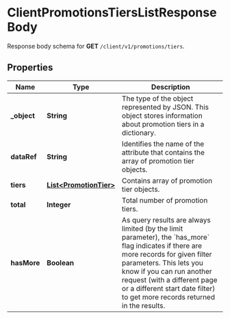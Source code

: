 

# ClientPromotionsTiersListResponseBody

Response body schema for **GET** `/client/v1/promotions/tiers`.

## Properties

| Name | Type | Description |
|------------ | ------------- | ------------- |
|**_object** | **String** | The type of the object represented by JSON. This object stores information about promotion tiers in a dictionary. |
|**dataRef** | **String** | Identifies the name of the attribute that contains the array of promotion tier objects. |
|**tiers** | [**List&lt;PromotionTier&gt;**](PromotionTier.md) | Contains array of promotion tier objects. |
|**total** | **Integer** | Total number of promotion tiers. |
|**hasMore** | **Boolean** | As query results are always limited (by the limit parameter), the &#x60;has_more&#x60; flag indicates if there are more records for given filter parameters. This lets you know if you can run another request (with a different page or a different start date filter) to get more records returned in the results. |



